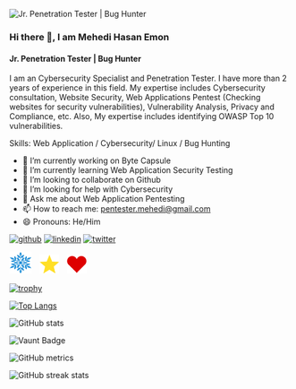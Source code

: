 ![Jr. Penetration Tester | Bug Hunter](https://media.licdn.com/dms/image/v2/D4E16AQHUSF83HQ6b3A/profile-displaybackgroundimage-shrink_350_1400/B4EZUJmo3eGwAY-/0/1739622880097?e=1745452800&v=beta&t=3oFi9CBF4L8AOslf6iMDZ8zIRddqhIgvmoyIlq-DljQ)

### Hi there 👋, I am Mehedi Hasan Emon
#### Jr. Penetration Tester | Bug Hunter


I am an Cybersecurity Specialist and Penetration Tester. I have more than 2 years of experience in this field. My expertise includes Cybersecurity consultation, Website Security, Web Applications Pentest (Checking websites for security vulnerabilities), Vulnerability Analysis, Privacy and Compliance, etc. Also, My expertise includes identifying OWASP Top 10 vulnerabilities.

Skills: Web Application / Cybersecurity/ Linux / Bug Hunting

- 🔭 I’m currently working on Byte Capsule 
- 🌱 I’m currently learning Web Application Security Testing 
- 👯 I’m looking to collaborate on Github 
- 🤔 I’m looking for help with Cybersecurity  
- 💬 Ask me about Web Application Pentesting 
- 📫 How to reach me: pentester.mehedi@gmail.com 
- 😄 Pronouns: He/Him
 


[<img src='https://cdn.jsdelivr.net/npm/simple-icons@3.0.1/icons/github.svg' alt='github' height='40'>](https://github.com/mehedihasanemonceh)  [<img src='https://cdn.jsdelivr.net/npm/simple-icons@3.0.1/icons/linkedin.svg' alt='linkedin' height='40'>](https://www.linkedin.com/in/mehedi-hasan-emon-ceh//)  [<img src='https://cdn.jsdelivr.net/npm/simple-icons@3.0.1/icons/twitter.svg' alt='twitter' height='40'>](https://twitter.com/mehedihasanCEH)  

<a href='https://archiveprogram.github.com/'><img src='https://raw.githubusercontent.com/acervenky/animated-github-badges/master/assets/acbadge.gif' width='40' height='40'></a> <a href='https://stars.github.com/'><img src='https://raw.githubusercontent.com/acervenky/animated-github-badges/master/assets/starbadge.gif' width='35' height='35'></a> <a href='https://docs.github.com/en/github/supporting-the-open-source-community-with-github-sponsors'><img src='https://raw.githubusercontent.com/acervenky/animated-github-badges/master/assets/sponsorbadge.gif' width='35' height='35'></a> 

[![trophy](https://github-profile-trophy.vercel.app/?username=mehedihasanemonceh)](https://github.com/ryo-ma/github-profile-trophy)

[![Top Langs](https://github-readme-stats.vercel.app/api/top-langs/?username=mehedihasanemonceh)](https://github.com/anuraghazra/github-readme-stats)

![GitHub stats](https://github-readme-stats.vercel.app/api?username=mehedihasanemonceh&show_icons=true)  

![Vaunt Badge](https://api.vaunt.dev/v1/github/entities/mehedihasanemonceh/contributions?format=svg&private=false)  

![GitHub metrics](https://metrics.lecoq.io/mehedihasanemonceh)  

![GitHub streak stats](https://streak-stats.demolab.com/?user=mehedihasanemonceh)  


